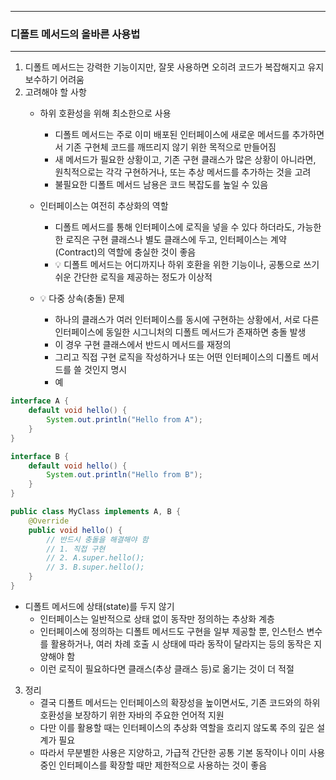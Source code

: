 -----
### 디폴트 메서드의 올바른 사용법
-----
1. 디폴트 메서드는 강력한 기능이지만, 잘못 사용하면 오히려 코드가 복잡해지고 유지보수하기 어려움
2. 고려해야 할 사항
   - 하위 호환성을 위해 최소한으로 사용
     + 디폴트 메서드는 주로 이미 배포된 인터페이스에 새로운 메서드를 추가하면서 기존 구현체 코드를 깨뜨리지 않기 위한 목적으로 만들어짐
     + 새 메서드가 필요한 상황이고, 기존 구현 클래스가 많은 상황이 아니라면, 원칙적으로는 각각 구현하거나, 또는 추상 메서드를 추가하는 것을 고려
     + 불필요한 디폴트 메서드 남용은 코드 복잡도를 높일 수 있음

   - 인터페이스는 여전히 추상화의 역할
     + 디폴트 메서드를 통해 인터페이스에 로직을 넣을 수 있다 하더라도, 가능한 한 로직은 구현 클래스나 별도 클래스에 두고, 인터페이스는 계약(Contract)의 역할에 충실한 것이 좋음
     + 💡 디폴트 메서드는 어디까지나 하위 호환을 위한 기능이나, 공통으로 쓰기 쉬운 간단한 로직을 제공하는 정도가 이상적

   - 💡 다중 상속(충돌) 문제
     + 하나의 클래스가 여러 인터페이스를 동시에 구현하는 상황에서, 서로 다른 인터페이스에 동일한 시그니처의 디폴트 메서드가 존재하면 충돌 발생
     + 이 경우 구현 클래스에서 반드시 메서드를 재정의
     + 그리고 직접 구현 로직을 작성하거나 또는 어떤 인터페이스의 디폴트 메서드를 쓸 것인지 명시
     + 예
```java
interface A {
    default void hello() {
        System.out.println("Hello from A");
    }
}

interface B {
    default void hello() {
        System.out.println("Hello from B");
    }
}

public class MyClass implements A, B {
    @Override
    public void hello() {
        // 반드시 충돌을 해결해야 함
        // 1. 직접 구현
        // 2. A.super.hello();
        // 3. B.super.hello();
    }
}
```

  - 디폴트 메서드에 상태(state)를 두지 않기
    + 인터페이스는 일반적으로 상태 없이 동작만 정의하는 추상화 계층
    + 인터페이스에 정의하는 디폴트 메서드도 구현을 일부 제공할 뿐, 인스턴스 변수를 활용하거나, 여러 차례 호출 시 상태에 따라 동작이 달라지는 등의 동작은 지양해야 함
    + 이런 로직이 필요하다면 클래스(추상 클래스 등)로 옮기는 것이 더 적절

3. 정리
   - 결국 디폴트 메서드는 인터페이스의 확장성을 높이면서도, 기존 코드와의 하위 호환성을 보장하기 위한 자바의 주요한 언어적 지원
   - 다만 이를 활용할 때는 인터페이스의 추상화 역할을 흐리지 않도록 주의 깊은 설계가 필요
   - 따라서 무분별한 사용은 지양하고, 가급적 간단한 공통 기본 동작이나 이미 사용 중인 인터페이스를 확장할 때만 제한적으로 사용하는 것이 좋음
